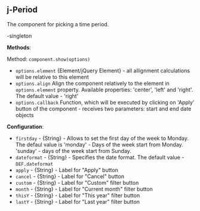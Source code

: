 ## j-Period

The component for picking a time period.

-singleton

__Methods__:

Method: `component.show(options)`

- `options.element` {Element/jQuery Element} - all allignment calculations will be relative to this element
- `options.align` Align the component relatively to the element in `options.element` property. Available properties: 'center', 'left' and 'right'. The default value - 'right'
- `options.callback` Function, which will be executed by clicking on 'Apply' button of the component - receives two parameters: start and end date objects


__Configuration__:

- `firstday` - {String} - Allows to set the first day of the week to Monday. The defaul value is 'monday' - Days of the week start from Monday. 'sunday' -  days of the week start from Sunday.
- `dateformat` - {String} - Specifies the date format. The default value - `DEF.dateformat`
- `apply` - {String} - Label for "Apply" button
- `cancel` - {String} - Label for "Cancel" button
- `custom` - {String} - Label for "Custom" filter button
- `month` - {String} - Label for "Current month" filter button
- `thisY` - {String} - Label for "This year" filter button
- `lastY` - {String} - Label for "Last year" filter button
